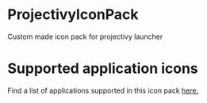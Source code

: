 # ProjectivyIconPack
Custom made icon pack for projectivy launcher

# Supported application icons
Find a list of applications supported in this icon pack [here.](https://github.com/SicMundus86/ProjectivyIconPack/blob/main/Icons/Application_icon_list)
